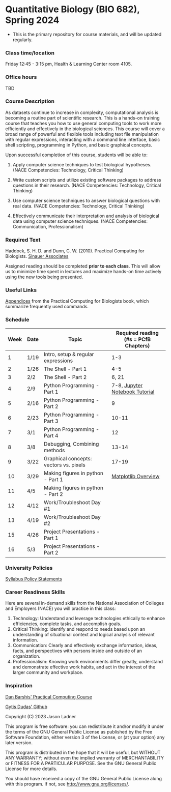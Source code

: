 # Quantitative Biology (BIO 682), Spring 2024
- This is the primary repository for course materials, and will be updated regularly. 

### Class time/location
Friday 12:45 - 3:15 pm, Health & Learning Center room 4105.

### Office hours
TBD
    
### Course Description
As datasets continue to increase in complexity, computational analysis is becoming a routine part of scientific research. This is a hands-on training course that teaches you how to use general computing tools to work more efficiently and effectively in the biological sciences. This course will cover a broad range of powerful and flexible tools including text file manipulation with regular expressions, interacting with a command line interface, basic shell scripting, programming in Python, and basic graphical concepts.

Upon successful completion of this course, students will be able to:
1. Apply computer science techniques to test biological hypotheses. (NACE Competencies: Technology, Critical Thinking)

2. Write custom scripts and utilize existing software packages to address questions in their research. (NACE Competencies: Technology, Critical Thinking)

3. Use computer science techniques to answer biological questions with real data. (NACE Competencies: Technology, Critical Thinking)

4. Effectively communicate their interpretation and analysis of biological data using computer science techniques. (NACE Competencies: Communication, Professionalism)

### Required Text
Haddock, S. H. D. and Dunn, C. W. (2010). Practical Computing for Biologists. [Sinauer Associates](http://practicalcomputing.org)

Assigned reading should be completed **prior to each class**. This will allow us to minimize time spent in lectures and maximize hands-on time actively using the new tools being presented. 

### Useful Links
[Appendices](http://practicalcomputing.org/files/PCfB_Appendices.pdf) from the Practical Computing for Biologists book, which summarize frequently used commands. 


### Schedule

Week | Date | Topic | Required reading (#s = PCfB Chapters)
-----|------|-------|---------------------------------
1 | 1/19 | Intro, setup & regular expressions | 1-3
2 | 1/26 | The Shell - Part 1 | 4-5
3 | 2/2 | The Shell - Part 2 | 6, 21
4 | 2/9 | Python Programming - Part 1 | 7-8, [Jupyter Notebook Tutorial](https://www.datacamp.com/community/tutorials/tutorial-jupyter-notebook)
5 | 2/16 | Python Programming - Part 2 | 9
6 | 2/23 | Python Programming - Part 3 | 10-11
7 | 3/1 | Python Programming - Part 4 | 12
8 | 3/8 | Debugging, Combining methods | 13-14
9 | 3/22 | Graphical concepts: vectors vs. pixels | 17-19
10 | 3/29 | Making figures in python - Part 1 | [Matplotlib Overview](https://towardsdatascience.com/data-science-with-python-intro-to-data-visualization-and-matplotlib-5f799b7c6d82)
11 | 4/5 | Making figures in python - Part 2
12 | 4/12 | Work/Troubleshoot Day #1
13 | 4/19 | Work/Troubleshoot Day #2
15 | 4/26 | Project Presentations - Part 1
16 | 5/3 | Project Presentations - Part 2

### University Policies
[Syllabus Policy Statements](https://nau.edu/university-policy-library/syllabus-requirements/)

### Career Readiness Skills
Here are several in-demand skills from the National Association of Colleges and Employers (NACE) you will practice in this class: 
1.	Technology: Understand and leverage technologies ethically to enhance efficiencies, complete tasks, and accomplish goals.
2.	Critical Thinking: Identify and respond to needs based upon an understanding of situational context and logical analysis of relevant information. 
3.	Communication: Clearly and effectively exchange information, ideas, facts, and perspectives with persons inside and outside of an organization.
4.	Professionalism: Knowing work environments differ greatly, understand and demonstrate effective work habits, and act in the interest of the larger community and workplace.


### Inspiration
[Dan Barshis' Practical Computing Course](https://bitbucket.org/dbarshis/17sp_pcfb)

[Gytis Dudas' Github](https://github.com/evogytis)

Copyright (C) 2023  Jason Ladner

This program is free software: you can redistribute it and/or modify
it under the terms of the GNU General Public License as published by
the Free Software Foundation, either version 3 of the License, or
(at your option) any later version.

This program is distributed in the hope that it will be useful,
but WITHOUT ANY WARRANTY; without even the implied warranty of
MERCHANTABILITY or FITNESS FOR A PARTICULAR PURPOSE.  See the
GNU General Public License for more details.

You should have received a copy of the GNU General Public License
along with this program.  If not, see <http://www.gnu.org/licenses/>.